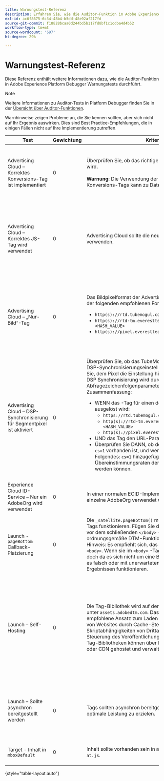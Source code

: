 ```yaml
---
title: Warnungstest-Referenz
description: Erfahren Sie, wie die Auditor-Funktion in Adobe Experience Platform Debugger auf Warnhinweise testet.
exl-id: ac6f8675-6c34-48b4-b5dd-48e92af217fd
source-git-commit: f18828bcaa0d244bd5b117fd8bf1c1cdba4d4b52
workflow-type: tm+mt
source-wordcount: '697'
ht-degree: 29%

---
```


# Warnungstest-Referenz

Diese Referenz enthält weitere Informationen dazu, wie die Auditor-Funktion in Adobe Experience Platform Debugger Warnungstests durchführt.

>[!NOTE]
>
>Weitere Informationen zu Auditor-Tests in Platform Debugger finden Sie in der [Übersicht über Auditor-Funktionen](./overview.md).

Warnhinweise zeigen Probleme an, die Sie kennen sollten, aber sich nicht auf Ihr Ergebnis auswirken. Dies sind Best Practice-Empfehlungen, die in einigen Fällen nicht auf Ihre Implementierung zutreffen.

| Test | Gewichtung | Kriterien | Empfehlung |
| --- | --- | --- | --- |
| Advertising Cloud – Korrektes Konversions-Tag ist implementiert | 0 | Überprüfen Sie, ob das richtige Konversions-Tag verwendet wird.<br><br>**Warnung**: Die Verwendung der veralteten TubeMogul-Konversions-Tags kann zu Datenverlust führen. | Aktualisieren Sie Ihre Konversionspixel auf die neuen „Nur-Bild“-Konversions-Tags von Advertising Cloud. Dies lässt sich am einfachsten mit dem [Advertising Cloud-Tag-Erweiterung](https://experienceleague.adobe.com/docs/experience-platform/destinations/catalog/advertising/adobe-advertising-cloud.html). |
| Advertising Cloud – Korrektes JS-Tag wird verwendet | 0 | Advertising Cloud sollte die neuesten JavaScript-Tags verwenden. | Aktualisieren Sie Ihr Advertising Cloud-JavaScript auf die neueste Version. Die Verwendung veralteter JavaScript-Versionen kann zu Funktionsverlust führen. Dies lässt sich durch die Verwendung des [Advertising Cloud-Tag-Erweiterung](https://experienceleague.adobe.com/docs/experience-platform/destinations/catalog/advertising/adobe-advertising-cloud.html). |
| Advertising Cloud – „Nur-Bild“-Tag | 0 | Das Bildpixelformat der Advertising Cloud sollte mit einem der folgenden empfohlenen Formate übereinstimmen: <ul><li>`http(s)://rtd.tubemogul.com/upi/?sid=<HASH_VALUE>`</li><li>`http(s)://rtd-tm.everesttech.net/upi/?sid=<HASH_VALUE>`</li><li>`http(s)://pixel.everesttech.net/px2/<NUMERIC_ID>?`</li></ul> | Aktualisieren Sie Ihre Advertising Cloud-Pixel auf die neuen „Nur-Bild“-Tags der Advertising Cloud, um sicherzustellen, dass Sie die vollständige Funktionalität der Advertising Cloud nutzen. Dies lässt sich am einfachsten mit dem [Advertising Cloud-Tag-Erweiterung](https://experienceleague.adobe.com/docs/experience-platform/destinations/catalog/advertising/adobe-advertising-cloud.html). |
| Advertising Cloud – DSP-Synchronisierung für Segmentpixel ist aktiviert | 0 | Überprüfen Sie, ob das TubeMogul-Segmentpixel eine DSP-Synchronisierungseinstellung enthält, und empfehlen Sie, dem Pixel die Einstellung hinzuzufügen. Die Einstellung DSP Synchronisierung wird durch die Verwendung eines Abfragezeichenfolgenparameters bestimmt. Zusammenfassung: <ul><li>WENN das -Tag für einen der folgenden Ereignisse ausgelöst wird:<ul><li>`https://rtd.tubemogul.com/upi/?sid=<HASH_VALUE>`</li><li>`http(s)://rtd-tm.everesttech.net/upi/?sid=<HASH_VALUE>`</li><li>`http(s)://pixel.everesttech.net/px2/<NUMERIC_ID>?`</li></ul></li><li>UND das Tag den URL-Parameter enthält `sid=`</li><li>Überprüfen Sie DANN, ob der URL-Parameter `cs=0` oder `cs=1` vorhanden ist, und wenn nicht, empfehlen Sie Folgendes: `cs=1` hinzugefügt werden, damit die Übereinstimmungsraten der Zielgruppe verbessert werden können.</li></ul> | URL-Parameter hinzufügen `cs=1` zu Ihren Advertising Cloud-Pixeln hinzu, damit eine DSP Synchronisierung stattfinden kann, wodurch die Übereinstimmungsraten der Zielgruppe erhöht werden. Dies lässt sich am einfachsten mit dem [Advertising Cloud-Tag-Erweiterung](https://experienceleague.adobe.com/docs/experience-platform/destinations/catalog/advertising/adobe-advertising-cloud.html). |
| Experience Cloud ID-Service – Nur ein AdobeOrg wird verwendet | 0 | In einer normalen ECID-Implementierung sollte eine einzelne AdobeOrg verwendet werden. | Validieren Sie, ob für diese Implementierung mehrere AdobeOrg-IDs vorhanden sind. <br><br>[Weitere Informationen](https://experienceleague.adobe.com/docs/id-service/using/intro/id-request.html) |
| Launch - `pageBottom` Callback-Platzierung | 0 | Die `_satellite.pageBottom()` muss vorhanden sein, damit Tags funktionieren. Fügen Sie das Inline-Skript unmittelbar vor dem schließenden `</body>` -Tag, um eine ordnungsgemäße DTM-Funktionalität sicherzustellen. Hinweis: Es empfiehlt sich, das Tag als das letzte Tag im `<body>`. Wenn sie im `<body>` -Tag kann es funktionieren, doch da es sich nicht um eine Best Practice handelt, kann es falsch oder mit unerwarteten oder unerwünschten Ergebnissen funktionieren. | Fügen Sie das Inline-Skript unmittelbar vor dem schließenden `</body>` -Tag, um eine ordnungsgemäße DTM-Funktionalität sicherzustellen. <br><br>[Weitere Informationen](https://experienceleague.adobe.com/docs/experience-platform/tags/client-side/asynchronous-deployment.html) |
| Launch – Self-Hosting | 0 | Die Tag-Bibliothek wird auf der Akamai-Instanz der Adobe unter `assets.adobedtm.com`. Das Self-Hosting ist der empfohlene Ansatz zum Laden von Tags, da es die Leistung von Websites durch Cache-Steuerung, Reduzierung der Skriptabhängigkeiten von Drittanbietern und bessere Steuerung des Veröffentlichungsprozesses verbessert. Tag-Bibliotheken können über Ihr eigenes Web-Hosting oder CDN gehostet und verwaltet werden. | Beim Wechsel zu einem Self-Hosting wird versucht, Tags auf einer Seite zu laden. Obwohl das Hosting über das Akamai CDN in den meisten Fällen funktioniert, verbessert das Self-Hosting die Seitenleistung. <br><br>Weitere Informationen:<ul><li>[Schnellstartanleitung für Tags](https://experienceleague.adobe.com/docs/experience-platform/tags/client-side/asynchronous-deployment.html)</li><li>[Asynchrone Implementierung](https://experienceleague.adobe.com/docs/experience-platform/tags/client-side/asynchronous-deployment.html)</li></ul> |
| Launch – Sollte asynchron bereitgestellt werden | 0 | Tags sollten asynchron bereitgestellt werden, um eine optimale Leistung zu erzielen. | Fügen Sie die `async` Parameter im Inline-Skript, um die ordnungsgemäße Funktion der Tags sicherzustellen <br><br>[Zusätzliche Informationen](https://experienceleague.adobe.com/docs/experience-platform/tags/client-side/asynchronous-deployment.html) |
| Target - Inhalt in `mboxDefault` | 0 | Inhalt sollte vorhanden sein in `mboxDefault` bei Verwendung `at.js`. | Validieren Sie, ob der Inhalt verfügbar ist. <br><br>[Weitere Informationen](https://experienceleague.adobe.com/docs/target/using/implement-target/implementing-target.html) |

{style=&quot;table-layout:auto&quot;}
